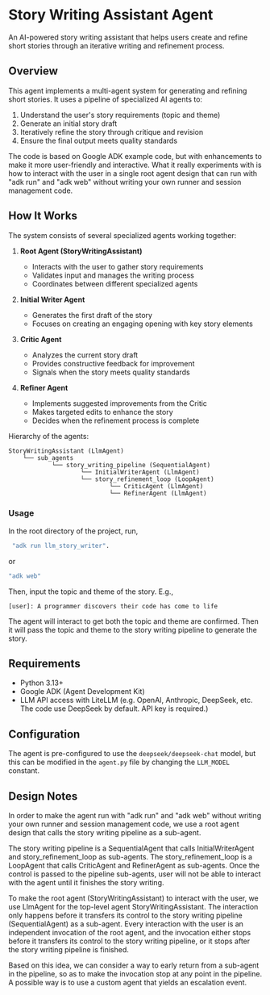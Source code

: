 # Story Writing Assistant Agent

An AI-powered story writing assistant that helps users create and refine short stories through an iterative writing and refinement process.

## Overview

This agent implements a multi-agent system for generating and refining short stories. It uses a pipeline of specialized AI agents to:
1. Understand the user's story requirements (topic and theme)
2. Generate an initial story draft
3. Iteratively refine the story through critique and revision
4. Ensure the final output meets quality standards

The code is based on Google ADK example code, but with enhancements to make it more user-friendly and interactive. What it really experiments with is how to interact with the user in a single root agent design that can run with "adk run" and "adk web" without writing your own runner and session management code.

## How It Works

The system consists of several specialized agents working together:

1. **Root Agent (StoryWritingAssistant)**
   - Interacts with the user to gather story requirements
   - Validates input and manages the writing process
   - Coordinates between different specialized agents

2. **Initial Writer Agent**
   - Generates the first draft of the story
   - Focuses on creating an engaging opening with key story elements

3. **Critic Agent**
   - Analyzes the current story draft
   - Provides constructive feedback for improvement
   - Signals when the story meets quality standards

4. **Refiner Agent**
   - Implements suggested improvements from the Critic
   - Makes targeted edits to enhance the story
   - Decides when the refinement process is complete

Hierarchy of the agents:

```
StoryWritingAssistant (LlmAgent)
    └── sub_agents
            └── story_writing_pipeline (SequentialAgent)
                    └── InitialWriterAgent (LlmAgent)
                    └── story_refinement_loop (LoopAgent)
                            └── CriticAgent (LlmAgent)
                            └── RefinerAgent (LlmAgent)
```

### Usage

In the root directory of the project, run,
```bash
 "adk run llm_story_writer".
```
or 
```bash
"adk web"
```

Then, input the topic and theme of the story. E.g.,
```
[user]: A programmer discovers their code has come to life
```

The agent will interact to get both the topic and theme are confirmed. Then it will pass the topic and theme to the story writing pipeline to generate the story.

## Requirements

- Python 3.13+
- Google ADK (Agent Development Kit)
- LLM API access with LiteLLM (e.g. OpenAI, Anthropic, DeepSeek, etc. The code use DeepSeek by default. API key is required.)

## Configuration

The agent is pre-configured to use the `deepseek/deepseek-chat` model, but this can be modified in the `agent.py` file by changing the `LLM_MODEL` constant.

## Design Notes

In order to make the agent run with "adk run" and "adk web" without writing your own runner and session management code, we use a root agent design that calls the story writing pipeline as a sub-agent.

The story writing pipeline is a SequentialAgent that calls InitialWriterAgent and story_refinement_loop as sub-agents. The story_refinement_loop is a LoopAgent that calls CriticAgent and RefinerAgent as sub-agents. Once the control is passed to the pipeline sub-agents, user will not be able to interact with the agent until it finishes the story writing. 

To make the root agent (StoryWritingAssistant) to interact with the user, we use LlmAgent for the top-level agent StoryWritingAssistant. The interaction only happens before it transfers its control to the story writing pipeline (SequentialAgent) as a sub-agent. Every interaction with the user is an independent invocation of the root agent, and the invocation either stops before it transfers its control to the story writing pipeline, or it stops after the story writing pipeline is finished. 

Based on this idea, we can consider a way to early return from a sub-agent in the pipeline, so as to make the invocation stop at any point in the pipeline. A possible way is to use a custom agent that yields an escalation event.
